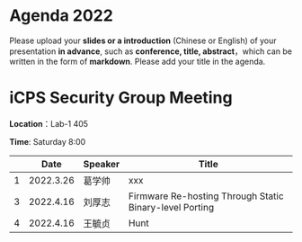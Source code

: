 # Agenda 2022
Please upload your **slides or a introduction** (Chinese or English) of your presentation **in advance**, such as **conference, title, abstract**，which can be written in the form of **markdown**. Please add your title in the agenda.
# iCPS Security Group Meeting
**Location**：Lab-1 405

**Time**: Saturday 8:00

|  |Date  | Speaker | Title |
| --- | --- | --- | --- |
| 1 | 2022.3.26 |葛学帅  | xxx |
| 3 | 2022.4.16 |刘厚志  | Firmware Re-hosting Through Static Binary-level Porting |
| 4 | 2022.4.16 |王毓贞  | Hunt |
